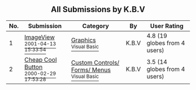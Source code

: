 ﻿<div align="center">

## All Submissions by K\.B\.V

</div>

No.  | Submission | Category | By   | User Rating
---- | ---------- | -------- | ---- | -----------
1 | [ImageView<br /><sup>2001-04-13 15:33:54</sup>](https://github.com/Planet-Source-Code/k-b-v-imageview__1-22479) | [Graphics<br /><sup>Visual Basic</sup>](../ByCategory/graphics__1-46.md) | K\.B\.V | 4.8 (19 globes from 4 users)
2 | [Cheap Cool Button<br /><sup>2000-02-29 17:53:28</sup>](https://github.com/Planet-Source-Code/k-b-v-cheap-cool-button__1-6333) | [Custom Controls/ Forms/  Menus<br /><sup>Visual Basic</sup>](../ByCategory/custom-controls-forms-menus__1-4.md) | K\.B\.V | 3.5 (14 globes from 4 users)
